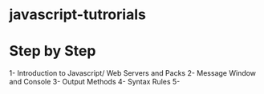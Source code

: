 # javascript-tutrorials
# Step by Step

1- Introduction to Javascript/ Web Servers and Packs
2- Message Window and Console
3- Output  Methods
4- Syntax Rules
5- 

